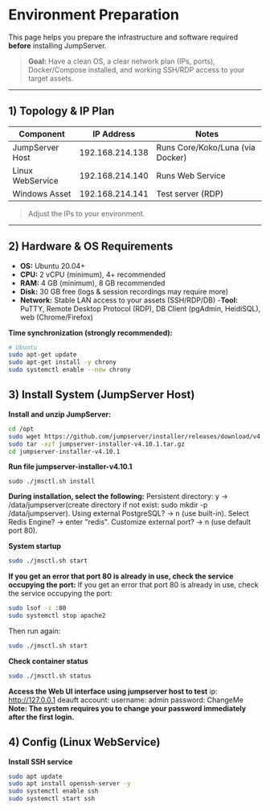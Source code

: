 # Environment Preparation

This page helps you prepare the infrastructure and software required **before** installing JumpServer.

> **Goal:** Have a clean OS, a clear network plan (IPs, ports), Docker/Compose installed, and working SSH/RDP access to your target assets.

---

## 1) Topology & IP Plan

| Component       | IP Address       | Notes                                  |
|-----------------|------------------|----------------------------------------|
| JumpServer Host | 192.168.214.138  | Runs Core/Koko/Luna (via Docker)       |
| Linux WebService| 192.168.214.140  | Runs Web Service                       |
| Windows Asset   | 192.168.214.141  | Test server (RDP)                      |

> Adjust the IPs to your environment.

---

## 2) Hardware & OS Requirements

- **OS:** Ubuntu 20.04+
- **CPU:** 2 vCPU (minimum), 4+ recommended
- **RAM:** 4 GB (minimum), 8 GB recommended
- **Disk:** 30 GB free (logs & session recordings may require more)
- **Network:** Stable LAN access to your assets (SSH/RDP/DB)
-**Tool:** PuTTY, Remote Desktop Protocol (RDP), DB Client (pgAdmin, HeidiSQL), web (Chrome/Firefox)

**Time synchronization (strongly recommended):**
```bash
# Ubuntu
sudo apt-get update
sudo apt-get install -y chrony
sudo systemctl enable --now chrony
```

## 3) Install System (JumpServer Host)

**Install and unzip JumpServer:**
```bash
cd /opt
sudo wget https://github.com/jumpserver/installer/releases/download/v4.10.1/jumpserver-installer-v4.10.1.tar.gz
sudo tar -xzf jumpserver-installer-v4.10.1.tar.gz
cd jumpserver-installer-v4.10.1
```

**Run file jumpserver-installer-v4.10.1**
```
sudo ./jmsctl.sh install 
```

**During installation, select the following:**
Persistent directory: y → /data/jumpserver(create directory if not exist: sudo mkdir -p /data/jumpserver).
Using external PostgreSQL? → n (use built-in).
Select Redis Engine? → enter "redis".
Customize external port? → n (use default port 80).

**System startup**
```bash
sudo ./jmsctl.sh start
```

**If you get an error that port 80 is already in use, check the service occupying the port:**
If you get an error that port 80 is already in use, check the service occupying the port:
```bash
sudo lsof -i :80
sudo systemctl stop apache2
```
Then run again:
```bash
sudo ./jmsctl.sh start
```

**Check container status**
```bash
sudo ./jmsctl.sh status
```
**Access the Web UI interface using jumpserver host to test**
ip: http://127.0.0.1
deauft account:
username: admin
password: ChangeMe
**Note: The system requires you to change your password immediately after the first login.**

## 4) Config (Linux WebService)

**Install SSH service**
```bash
sudo apt update
sudo apt install openssh-server -y
sudo systemctl enable ssh
sudo systemctl start ssh
```










